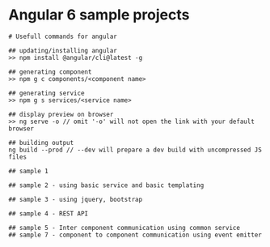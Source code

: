 Angular 6 sample projects
========

    # Usefull commands for angular

    ## updating/installing angular
    >> npm install @angular/cli@latest -g
   
    ## generating component
    >> npm g c components/<component name>
    
    ## generating service
    >> npm g s services/<service name>
    
    ## display preview on browser
    >> ng serve -o // omit '-o' will not open the link with your default browser
    
    ## building output
    ng build --prod // --dev will prepare a dev build with uncompressed JS files

    ## sample 1
    
    ## sample 2 - using basic service and basic templating
    
    ## sample 3 - using jquery, bootstrap
    
    ## sample 4 - REST API

    ## sample 5 - Inter component communication using common service
    ## sample 7 - component to component communication using event emitter